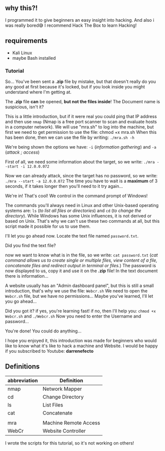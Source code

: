 ## why this?!
I programmed it to give beginners an easy insight into hacking.
And also i was really bored😅
I recommend Hack The Box to learn Hacking!

## requirements
+ Kali Linux
+ maybe Bash installed

### Tutorial

So... 
You've been sent a __.zip__ file by mistake, but that doesn't really do you any good at first because it's locked, 
but if you look inside you might understand where I'm getting at.

The __.zip__ file __can__ be opened, __but not the files inside__!
The Document name is suspicious, isn't it?

This is a little introduction, but if it were real you could ping that IP address and then use `nmap` (Nmap is a free port scanner to scan and evaluate hosts in a computer network).
We will use "mra.sh" to log into the machine, but first we need to get permission to use the file: chmod +x mra.sh
When this has been done, then we can use the file by writing: `./mra.sh -h`

We're being shown the options we have: `-i` (_information gathering_) and `-a` (_attack ; access_)

First of all, we need some information about the target, so we write: `./mra --start -i 12.0.0.072`

Now we can already attack, since the target has no password, so we write: `./mra --start -a 12.0.0.072`
The time you have to wait is a __maximum__ of 3 seconds, if it takes longer then you'll need to it try again...

We're in! That's cool! We control in the command prompt of Windows!

The commands you'll always need in Linux and other Unix-based operating systems are: `ls` (_to list all files or directories_) and `cd` (_to change the directory_).
While Windows has some Unix influences, it is not derived or based on Unix.
That's why we can't use these two commands at all, but this script made it possible for us to use them.

I'll let you go ahead now. Locate the text file named `password.txt`.

Did you find the text file?

now we want to know what is in the file, so we write: `cat password.txt` (_cat command allows us to create single or multiple files, view content of a file, concatenate files and redirect output in terminal or files._)
The password is now displayed to us, copy it and use it on the __.zip__ file!
In the text document there is information...

A website usually has an "Admin dashboard panel", but this is still a small introduction, that's why we use the file: `Webcr.sh`
We need to open the `Webcr.sh` file, but we have no permissions...
Maybe you've learned, I'll let you go ahead...

Did you got it? if yes, you're learning fast! if no, then I'll help you: `chmod +x Webcr.sh` and `./Webcr.sh`
Now you need to enter the Username and password...

You're done! You could do anything...

I hope you enjoyed it, this introduction was made for beginners who would like to know what it's like to hack a machine and Website.
I would be happy if you subscribed to Youtube: __darrenefecto__

## Definitions

| abbreviation | Definition             |
| ------       | -----------            |
| nmap         | Network Mapper         |
| cd           | Change Directory       |
| ls           | List Files             |
| cat          | Concatenate            |
|              |                        |
| mra          | Machine Remote Access  |
| WebCr        | Website Controller     |

I wrote the scripts for this tutorial, so it's not working on others!